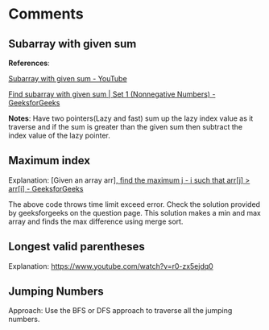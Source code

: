 # Comments

## Subarray with given sum

**References**:

[Subarray with given sum - YouTube](https://www.youtube.com/watch?v=Ofl4KgFhLsM)

[Find subarray with given sum | Set 1 (Nonnegative Numbers) - GeeksforGeeks](https://www.geeksforgeeks.org/find-subarray-with-given-sum/)

**Notes**: Have two pointers(Lazy and fast) sum up the lazy index value as it traverse and if the sum is greater than the given sum then subtract the index value of the lazy pointer.

## Maximum index

Explanation: [Given an array arr[\], find the maximum j - i such that arr[j] > arr[i] - GeeksforGeeks](https://www.geeksforgeeks.org/given-an-array-arr-find-the-maximum-j-i-such-that-arrj-arri/)

The above code throws time limit exceed error. Check the solution provided by geeksforgeeks on the question page. This solution makes a min and max array and finds the max difference using merge sort.

## Longest valid parentheses

Explanation: https://www.youtube.com/watch?v=r0-zx5ejdq0

## Jumping Numbers

Approach: Use the BFS or DFS approach to traverse all the jumping numbers.